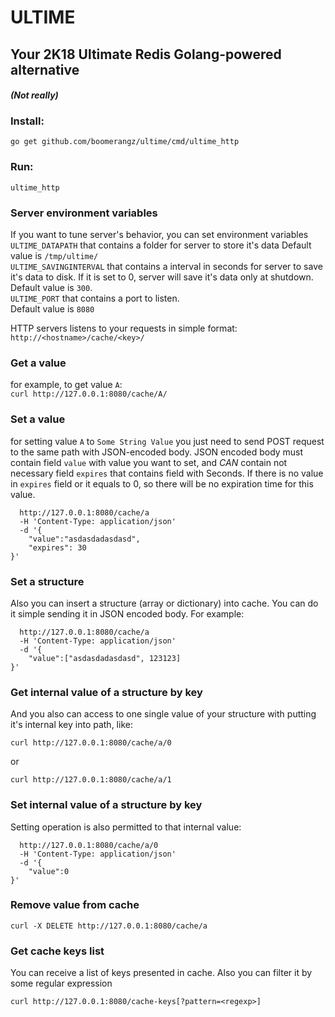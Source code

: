 # ULTIME

## Your 2K18 Ultimate Redis  Golang-powered alternative
#### *(Not really)*

### Install:
`go get github.com/boomerangz/ultime/cmd/ultime_http`
### Run:
`ultime_http`

### Server environment variables

If you want to tune server's behavior, you can set environment variables
`ULTIME_DATAPATH` that contains a folder for server to store it's data
Default value is `/tmp/ultime/`  
`ULTIME_SAVINGINTERVAL` that contains a interval in seconds for server to save it's data to disk. If it is set to 0, server will save it's data only at shutdown.  
Default value is `300`.  
`ULTIME_PORT` that contains a port to listen.  
Default value is `8080`


HTTP servers listens to your requests in simple format:
`http://<hostname>/cache/<key>/`

### Get a value
for example, to get value `A`:  
`curl http://127.0.0.1:8080/cache/A/`


### Set a value
for setting value `A` to `Some String Value` you just need to send POST request to the same path with JSON-encoded body.
JSON encoded body must contain field `value` with value you want to set,
and *CAN* contain not necessary field `expires` that contains field with Seconds.
If there is no value in `expires` field or it equals to 0, so there will be no expiration time for this value.
 
```curl -X POST
  http://127.0.0.1:8080/cache/a 
  -H 'Content-Type: application/json' 
  -d '{  
	"value":"asdasdadasdasd",
	"expires": 30
}'
```

### Set a structure
Also you can insert a structure (array or dictionary) into cache. You can do it simple sending it in JSON encoded body. For example:

```curl -X POST  
  http://127.0.0.1:8080/cache/a 
  -H 'Content-Type: application/json' 
  -d '{  
	"value":["asdasdadasdasd", 123123]
}'
```

### Get internal value of a structure by key 
And you also can access to one single value of your structure with putting it's internal key into path, like:
```
curl http://127.0.0.1:8080/cache/a/0
```
or 
```
curl http://127.0.0.1:8080/cache/a/1
```

### Set internal value of a structure by key 
Setting operation is also permitted to that internal value:
```curl -X POST  
  http://127.0.0.1:8080/cache/a/0 
  -H 'Content-Type: application/json' 
  -d '{  
	"value":0
}' 
```
### Remove value from cache
```
curl -X DELETE http://127.0.0.1:8080/cache/a
```

### Get cache keys list
You can receive a list of keys presented in cache.
Also you can filter it by some regular expression

```
curl http://127.0.0.1:8080/cache-keys[?pattern=<regexp>]
```






